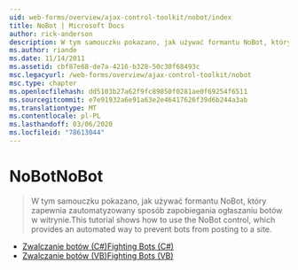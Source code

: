 ```yaml
---
uid: web-forms/overview/ajax-control-toolkit/nobot/index
title: NoBot | Microsoft Docs
author: rick-anderson
description: W tym samouczku pokazano, jak używać formantu NoBot, który zapewnia zautomatyzowany sposób zapobiegania ogłaszaniu botów w witrynie.
ms.author: riande
ms.date: 11/14/2011
ms.assetid: cbf87e68-de7a-4216-b328-50c30f68493c
msc.legacyurl: /web-forms/overview/ajax-control-toolkit/nobot
msc.type: chapter
ms.openlocfilehash: dd5103b27a62f9fc89850f0281ae0f69254f6511
ms.sourcegitcommit: e7e91932a6e91a63e2e46417626f39d6b244a3ab
ms.translationtype: MT
ms.contentlocale: pl-PL
ms.lasthandoff: 03/06/2020
ms.locfileid: "78613044"
---
```

# <a name="nobot"></a><span data-ttu-id="39044-103">NoBot</span><span class="sxs-lookup"><span data-stu-id="39044-103">NoBot</span></span>

> <span data-ttu-id="39044-104">W tym samouczku pokazano, jak używać formantu NoBot, który zapewnia zautomatyzowany sposób zapobiegania ogłaszaniu botów w witrynie.</span><span class="sxs-lookup"><span data-stu-id="39044-104">This tutorial shows how to use the NoBot control, which provides an automated way to prevent bots from posting to a site.</span></span>

- [<span data-ttu-id="39044-105">Zwalczanie botów (C#)</span><span class="sxs-lookup"><span data-stu-id="39044-105">Fighting Bots (C#)</span></span>](fighting-bots-cs.md)
- [<span data-ttu-id="39044-106">Zwalczanie botów (VB)</span><span class="sxs-lookup"><span data-stu-id="39044-106">Fighting Bots (VB)</span></span>](fighting-bots-vb.md)

